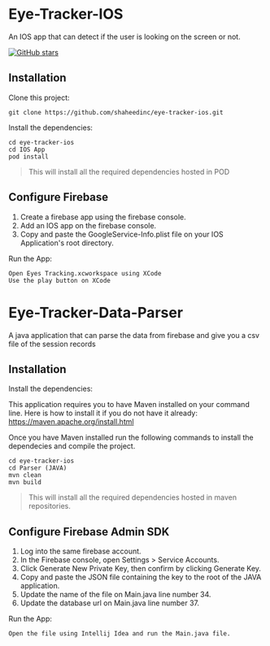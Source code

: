 # Eye-Tracker-IOS
An IOS app that can detect if the user is looking on the screen or not.

[![GitHub stars](https://img.shields.io/github/stars/antoinelame/GazeTracking.svg?style=social)](https://github.com/shaheedinc/eye-tracker-ios)

## Installation

Clone this project:

```
git clone https://github.com/shaheedinc/eye-tracker-ios.git
```

Install the dependencies:

```
cd eye-tracker-ios
cd IOS App
pod install
```

> This will install all the required dependencies hosted in POD

## Configure Firebase

1. Create a firebase app using the firebase console.
2. Add an IOS app on the firebase console.
3. Copy and paste the GoogleService-Info.plist file on your IOS Application's root directory.

Run the App:

```
Open Eyes Tracking.xcworkspace using XCode
Use the play button on XCode
```

# Eye-Tracker-Data-Parser
A java application that can parse the data from firebase and give you a csv file of the session records

## Installation

Install the dependencies:

This application requires you to have Maven installed on your command line. Here is how to install it if you do not have it already: https://maven.apache.org/install.html

Once you have Maven installed run the following commands to install the dependecies and compile the project.

```
cd eye-tracker-ios
cd Parser (JAVA)
mvn clean
mvn build
```

> This will install all the required dependencies hosted in maven repositories.

## Configure Firebase Admin SDK

1. Log into the same firebase account.
2. In the Firebase console, open Settings > Service Accounts.
3. Click Generate New Private Key, then confirm by clicking Generate Key.
4. Copy and paste the JSON file containing the key to the root of the JAVA application.
5. Update the name of the file on Main.java line number 34.
6. Update the database url on Main.java line number 37.

Run the App:

```
Open the file using Intellij Idea and run the Main.java file.
```
